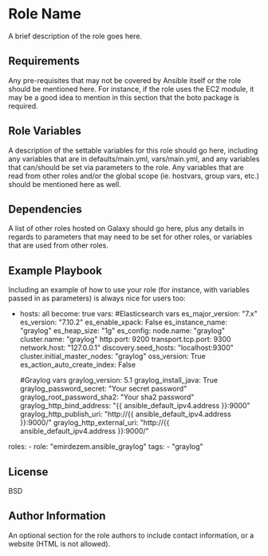 Role Name
=========

A brief description of the role goes here.

Requirements
------------

Any pre-requisites that may not be covered by Ansible itself or the role should be mentioned here. For instance, if the role uses the EC2 module, it may be a good idea to mention in this section that the boto package is required.

Role Variables
--------------

A description of the settable variables for this role should go here, including any variables that are in defaults/main.yml, vars/main.yml, and any variables that can/should be set via parameters to the role. Any variables that are read from other roles and/or the global scope (ie. hostvars, group vars, etc.) should be mentioned here as well.

Dependencies
------------

A list of other roles hosted on Galaxy should go here, plus any details in regards to parameters that may need to be set for other roles, or variables that are used from other roles.

Example Playbook
----------------

Including an example of how to use your role (for instance, with variables passed in as parameters) is always nice for users too:

  - hosts: all
  become: true
  vars:
    #Elasticsearch vars
    es_major_version: "7.x"
    es_version: "7.10.2"
    es_enable_xpack: False
    es_instance_name: "graylog"
    es_heap_size: "1g"
    es_config:
      node.name: "graylog"
      cluster.name: "graylog"
      http.port: 9200
      transport.tcp.port: 9300
      network.host: "127.0.0.1"
      discovery.seed_hosts: "localhost:9300"
      cluster.initial_master_nodes: "graylog"
    oss_version: True
    es_action_auto_create_index: False

    #Graylog vars
    graylog_version: 5.1
    graylog_install_java: True
    graylog_password_secret: "Your secret password"
    graylog_root_password_sha2: "Your sha2 password"
    graylog_http_bind_address: "{{ ansible_default_ipv4.address }}:9000"
    graylog_http_publish_uri: "http://{{ ansible_default_ipv4.address }}:9000/"
    graylog_http_external_uri: "http://{{ ansible_default_ipv4.address }}:9000/"

  roles:
    - role: "emirdezem.ansible_graylog"
      tags:
        - "graylog"

        

License
-------

BSD

Author Information
------------------

An optional section for the role authors to include contact information, or a website (HTML is not allowed).
